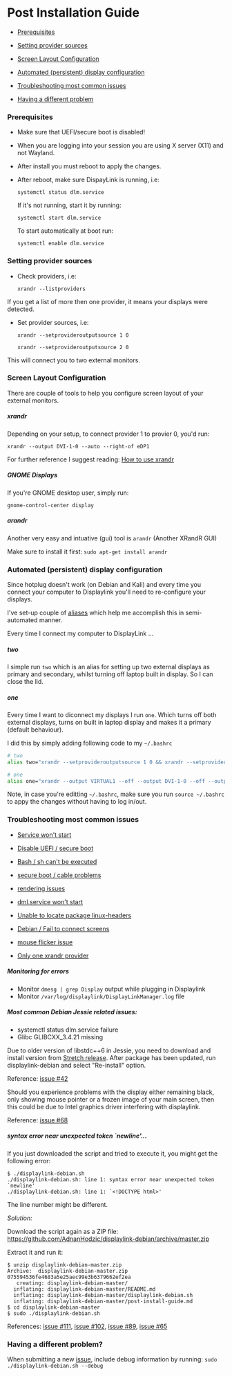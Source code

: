 # Post Installation Guide

* [Prerequisites](https://github.com/AdnanHodzic/displaylink-debian/blob/master/post-install-guide.md#prerequisites)

* [Setting provider sources](https://github.com/AdnanHodzic/displaylink-debian/blob/master/post-install-guide.md#setting-provider-sources)

* [Screen Layout Configuration](https://github.com/AdnanHodzic/displaylink-debian/blob/master/post-install-guide.md#screen-layout-configuration)

* [Automated (persistent) display configuration](https://github.com/AdnanHodzic/displaylink-debian/blob/master/post-install-guide.md#automated-persistent-display-configuration)

* [Troubleshooting most common issues](https://github.com/AdnanHodzic/displaylink-debian/blob/master/post-install-guide.md#troubleshooting-most-common-issues)

* [Having a different problem](https://github.com/AdnanHodzic/displaylink-debian/blob/master/post-install-guide.md#having-a-different-problem)

### Prerequisites

* Make sure that UEFI/secure boot is disabled!

* When you are logging into your session you are using X server (X11) and not Wayland.

* After install you must reboot to apply the changes.

* After reboot, make sure DispayLink is running, i.e:

  ```systemctl status dlm.service```
  
  If it's not running, start it by running:
  
  ```systemctl start dlm.service```
  
  To start automatically at boot run:
  
  ```systemctl enable dlm.service```


### Setting provider sources

* Check providers, i.e:

  ```xrandr --listproviders```

If you get a list of more then one provider, it means your displays were detected.

* Set provider sources, i.e:
   ```
   xrandr --setprovideroutputsource 1 0
   
   xrandr --setprovideroutputsource 2 0
    ```
This will connect you to two external monitors. 

### Screen Layout Configuration

There are couple of tools to help you configure screen layout of your external monitors.

##### xrandr

Depending on your setup, to connect provider 1 to provier 0, you'd run:

```xrandr --output DVI-1-0 --auto --right-of eDP1```

For further reference I suggest reading: 
[How to use xrandr](https://pkg-xorg.alioth.debian.org/howto/use-xrandr.html)

##### GNOME Displays

If you're GNOME desktop user, simply run:

```gnome-control-center display```

##### arandr

Another very easy and intuative (gui) tool is ```arandr``` (Another XRandR GUI) 

Make sure to install it first: ```sudo apt-get install arandr```

### Automated (persistent) display configuration

Since hotplug doesn't work (on Debian and Kali) and every time you connect your computer to Displaylink you'll need to re-configure your displays.

I've set-up couple of [aliases](http://www.linfo.org/alias.html) which help me accomplish this in semi-automated manner.

Every time I connect my computer to DisplayLink ...

##### two

I simple run ```two``` which is an alias for setting up two external displays as primary and secondary, whilst turning off laptop built in display. So I can close the lid.

##### one

Every time I want to diconnect my displays I run ```one```. Which turns off both external displays, turns on built in laptop display and makes it a primary (default behaviour).

I did this by simply adding following code to my ```~/.bashrc```

```bash
# two
alias two="xrandr --setprovideroutputsource 1 0 && xrandr --setprovideroutputsource 2 0 && xrandr --output VIRTUAL1 --off --output DVI-1-0 --primary --auto --pos 0x0 --rotate normal --output DP1 --off --output HDMI2 --off --output HDMI1 --off --output eDP1 --off --output DVI-2-1 --auto --pos 1680x0 --rotate normal"

# one
alias one="xrandr --output VIRTUAL1 --off --output DVI-1-0 --off --output DP1 --off --output HDMI2 --off --output HDMI1 --off --output eDP1 --primary --mode 1366x768 --pos 0x0 --rotate normal --output DVI-2-1 --off"
```

Note, in case you're editting ```~/.bashrc```, make sure you run ```source ~/.bashrc``` to appy the changes without having to log in/out.

### Troubleshooting most common issues

* [Service won't start](https://github.com/AdnanHodzic/displaylink-debian/issues/15)

* [Disable UEFI / secure boot](https://github.com/AdnanHodzic/displaylink-debian/issues/123)

* [Bash / sh can't be executed](https://github.com/AdnanHodzic/displaylink-debian/issues/74#issuecomment-410622725)

* [secure boot / cable problems](https://github.com/AdnanHodzic/displaylink-debian/issues/142#issuecomment-413091374)

* [rendering issues](https://github.com/AdnanHodzic/displaylink-debian/issues/68)

* [dml.service won't start](https://github.com/AdnanHodzic/displaylink-debian/issues/48#issuecomment-432044380)

* [Unable to locate package linux-headers](https://github.com/AdnanHodzic/displaylink-debian/issues/141)

* [Debian / Fail to connect screens](https://github.com/AdnanHodzic/displaylink-debian/issues/130)

* [mouse flicker issue](https://github.com/AdnanHodzic/displaylink-debian/issues/192)

* [Only one xrandr provider](https://github.com/AdnanHodzic/displaylink-debian/issues/207)


##### Monitoring for errors

* Monitor ```dmesg | grep Display``` output while plugging in Displaylink
* Monitor ```/var/log/displaylink/DisplayLinkManager.log``` file

##### Most common Debian Jessie related issues:
* systemctl status dlm.service failure
* Glibc GLIBCXX_3.4.21 missing

Due to older version of libstdc++6 in Jessie, you need to download and install version from [Stretch release](https://packages.debian.org/stretch/libstdc++6). After package has been updated, run displaylink-debian and select "Re-install" option.

Reference: [issue #42](https://github.com/AdnanHodzic/displaylink-debian/issues/42)

Should you experience problems with the display either remaining black, only showing mouse pointer or a frozen image of your main screen, then this could be due to Intel graphics driver interfering with displaylink.

Reference: [issue #68](https://github.com/AdnanHodzic/displaylink-debian/issues/68)

##### syntax error near unexpected token \`newline'...

If you just downloaded the script and tried to execute it, you might get the following error:

```
$ ./displaylink-debian.sh
./displaylink-debian.sh: line 1: syntax error near unexpected token `newline'
./displaylink-debian.sh: line 1: `<!DOCTYPE html>'
```

The line number might be different.

*Solution:*

Download the script again as a ZIP file: https://github.com/AdnanHodzic/displaylink-debian/archive/master.zip

Extract it and run it:

```
$ unzip displaylink-debian-master.zip
Archive:  displaylink-debian-master.zip
075594536fe4683a5e25aec99e3b6379662ef2ea
   creating: displaylink-debian-master/
  inflating: displaylink-debian-master/README.md  
  inflating: displaylink-debian-master/displaylink-debian.sh  
  inflating: displaylink-debian-master/post-install-guide.md  
$ cd displaylink-debian-master
$ sudo ./displaylink-debian.sh
```

References: [issue #111](https://github.com/AdnanHodzic/displaylink-debian/issues/111),
[issue #102](https://github.com/AdnanHodzic/displaylink-debian/issues/102),
[issue #89](https://github.com/AdnanHodzic/displaylink-debian/issues/89),
[issue #65](https://github.com/AdnanHodzic/displaylink-debian/issues/65)


### Having a different problem?

When submitting a new [issue](https://github.com/AdnanHodzic/displaylink-debian/issues), include debug information by running: `sudo ./displaylink-debian.sh --debug`
